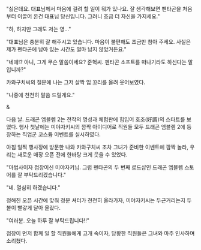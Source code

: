 "싫은데요. 대표님께서 마음에 걸려 할 일이 뭐가 있나요. 잘 생각해보면 펜타곤을 처음부터 이끌어 온건 대표님 당신입니다. 그러니 조금 더 자신을 가지세요." 

"하, 하지만 그래도 저는 영..." 

"대표님은 충분히 잘 해주시고 있습니다. 마음이 불편해도 조금만 참아 주세요. 
사실은 제가 펜타곤에 남아 있는 시간도 얼마 남지 않았거든요." 

"네에!? 아니, 그게 무슨 말씀이세요? 준혁씨. 펜타곤 소프트를 떠나기라도 하신다는 말입니까?" 

카와구치씨의 질문에 나는 그저 살짝 입 꼬리를 올려 웃어보였다. 

"나중에 천천히 말씀 드릴게요." 

& 

다음 날. 
드래곤 엠블렘 2는 전작의 명성과 체험판에 힘입어 호조(好調)의 스타트를 보였다. 
행사 첫날에는 미야자키씨의 깜짝 아이디어로 직원들 모두 드래곤 엠블렘 2에 등장하는 직업군 코스튬 이벤트를 실시하였다. 

아침 일찍 행사장에 방문한 나와 카와구치씨 조차 그녀가 준비한 이벤트에 깜짝 놀라, 우리는 새로운 매장 오픈 전에 한바탕 크게 웃을 수 있었다. 

"마법사이자 점장이신 미야자키님. 그럼 펜타곤의 두 번째 로드샵인 드래곤 엠블렘 스토어를 잘 부탁드리겠습니다." 

"네. 열심히 하겠습니다." 

정해진 오픈 시간에 맞춰 정문 셔터가 천천히 올라가자, 미야자키씨는 두근거리는지 두 볼이 빨갛게 달아 올랐다. 

"여러분. 오늘 하루 잘 부탁드립니다!!" 

점장이 먼저 함께 일 할 직원들에게 고개 숙이자, 당황한 직원들은 그녀와 마주 인사하며 소리쳤다. 